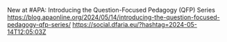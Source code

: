New at #APA: Introducing the Question-Focused Pedagogy (QFP) Series https://blog.apaonline.org/2024/05/14/introducing-the-question-focused-pedagogy-qfp-series/ https://social.dfaria.eu/?hashtag=2024-05-14T12:05:03Z